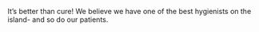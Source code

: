 It’s better than cure! We believe we have one of the best hygienists on the island- and so do our patients. 
